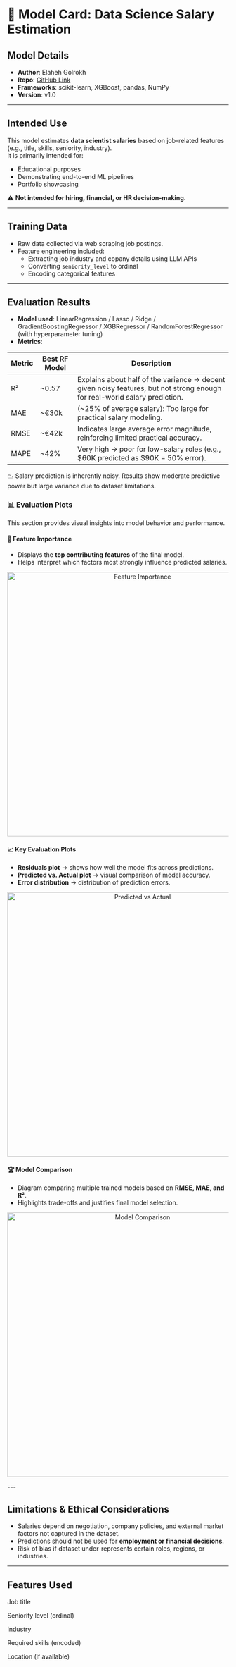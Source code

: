 # 🧾 Model Card: Data Science Salary Estimation

## Model Details
- **Author**: Elaheh Golrokh  
- **Repo**: [GitHub Link](https://github.com/ElahehGolrokh/data-science-salary-range)  
- **Frameworks**: scikit-learn, XGBoost, pandas, NumPy  
- **Version**: v1.0  

---

## Intended Use
This model estimates **data scientist salaries** based on job-related features (e.g., title, skills, seniority, industry).  
It is primarily intended for:  
- Educational purposes  
- Demonstrating end-to-end ML pipelines  
- Portfolio showcasing  

⚠️ **Not intended for hiring, financial, or HR decision-making.**

---

## Training Data
- Raw data collected via web scraping job postings.  
- Feature engineering included:  
  - Extracting job industry and copany details using LLM APIs  
  - Converting `seniority_level` to ordinal  
  - Encoding categorical features    

---

## Evaluation Results
- **Model used**: LinearRegression / Lasso / Ridge / GradientBoostingRegressor / XGBRegressor /  RandomForestRegressor (with hyperparameter tuning)  
- **Metrics**:

| Metric | Best RF Model | Description |
|--------|---------------|-------------|
| R² | ~0.57 | Explains about half of the variance → decent given noisy features, but not strong enough for real-world salary prediction. |
| MAE | ~€30k | (~25% of average salary): Too large for practical salary modeling. |
| RMSE | ~€42k | Indicates large average error magnitude, reinforcing limited practical accuracy. |
| MAPE | ~42% | Very high → poor for low-salary roles (e.g., $60K predicted as $90K = 50% error). |


📉 Salary prediction is inherently noisy. Results show moderate predictive power but large variance due to dataset limitations.  

### 📊 Evaluation Plots

This section provides visual insights into model behavior and performance.

#### 🔑 Feature Importance
- Displays the **top contributing features** of the final model.  
- Helps interpret which factors most strongly influence predicted salaries.  

<p align="center">
  <img src="../logs/feature_importance_plot.png" alt="Feature Importance" width="600">
</p>

#### 📈 Key Evaluation Plots
- **Residuals plot** → shows how well the model fits across predictions.  
- **Predicted vs. Actual plot** → visual comparison of model accuracy.  
- **Error distribution** → distribution of prediction errors.  

<p align="center">
  <img src="../logs/evaluation_plots.png" alt="Predicted vs Actual" width="600">
</p>


#### 🏆 Model Comparison
- Diagram comparing multiple trained models based on **RMSE, MAE, and R²**.  
- Highlights trade-offs and justifies final model selection.  

<p align="center">
  <img src="plots/model_comparison.png" alt="Model Comparison" width="600">
</p>
---

## Limitations & Ethical Considerations
- Salaries depend on negotiation, company policies, and external market factors not captured in the dataset.  
- Predictions should not be used for **employment or financial decisions**.  
- Risk of bias if dataset under-represents certain roles, regions, or industries.  

---

## Features Used


Job title

Seniority level (ordinal)

Industry

Required skills (encoded)

Location (if available)
